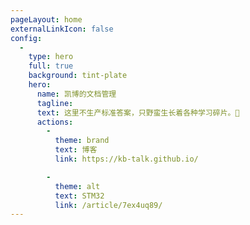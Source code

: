 ```yaml
---
pageLayout: home
externalLinkIcon: false
config:
  -
    type: hero
    full: true
    background: tint-plate
    hero:
      name: 凯博的文档管理
      tagline: 
      text: 这里不生产标准答案，只野蛮生长着各种学习碎片。🌱
      actions:
        -
          theme: brand
          text: 博客
          link: https://kb-talk.github.io/

        -
          theme: alt
          text: STM32
          link: /article/7ex4uq89/
---
```

